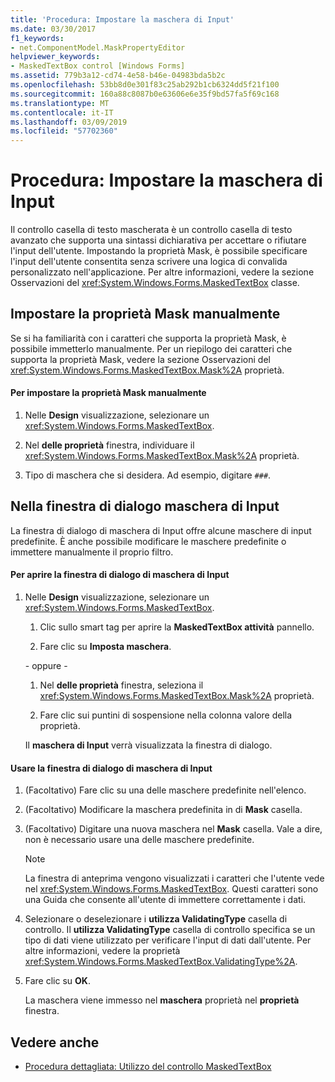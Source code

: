 ```yaml
---
title: 'Procedura: Impostare la maschera di Input'
ms.date: 03/30/2017
f1_keywords:
- net.ComponentModel.MaskPropertyEditor
helpviewer_keywords:
- MaskedTextBox control [Windows Forms]
ms.assetid: 779b3a12-cd74-4e58-b46e-04983bda5b2c
ms.openlocfilehash: 53bb8d0e301f83c25ab292b1cb6324dd5f21f100
ms.sourcegitcommit: 160a88c8087b0e63606e6e35f9bd57fa5f69c168
ms.translationtype: MT
ms.contentlocale: it-IT
ms.lasthandoff: 03/09/2019
ms.locfileid: "57702360"
---
```

# <a name="how-to-set-the-input-mask"></a>Procedura: Impostare la maschera di Input
Il controllo casella di testo mascherata è un controllo casella di testo avanzato che supporta una sintassi dichiarativa per accettare o rifiutare l'input dell'utente. Impostando la proprietà Mask, è possibile specificare l'input dell'utente consentita senza scrivere una logica di convalida personalizzato nell'applicazione. Per altre informazioni, vedere la sezione Osservazioni del <xref:System.Windows.Forms.MaskedTextBox> classe.  
  
## <a name="setting-the-mask-property-manually"></a>Impostare la proprietà Mask manualmente  
 Se si ha familiarità con i caratteri che supporta la proprietà Mask, è possibile immetterlo manualmente. Per un riepilogo dei caratteri che supporta la proprietà Mask, vedere la sezione Osservazioni del <xref:System.Windows.Forms.MaskedTextBox.Mask%2A> proprietà.  
  
#### <a name="to-set-the-mask-property-manually"></a>Per impostare la proprietà Mask manualmente  
  
1.  Nelle **Design** visualizzazione, selezionare un <xref:System.Windows.Forms.MaskedTextBox>.  
  
2.  Nel **delle proprietà** finestra, individuare il <xref:System.Windows.Forms.MaskedTextBox.Mask%2A> proprietà.  
  
3.  Tipo di maschera che si desidera. Ad esempio, digitare `###`.  
  
## <a name="using-the-input-mask-dialog-box"></a>Nella finestra di dialogo maschera di Input  
 La finestra di dialogo di maschera di Input offre alcune maschere di input predefinite. È anche possibile modificare le maschere predefinite o immettere manualmente il proprio filtro.  
  
#### <a name="to-open-the-input-mask-dialog-box"></a>Per aprire la finestra di dialogo di maschera di Input  
  
1.  Nelle **Design** visualizzazione, selezionare un <xref:System.Windows.Forms.MaskedTextBox>.  
  
    1.  Clic sullo smart tag per aprire la **MaskedTextBox attività** pannello.  
  
    2.  Fare clic su **Imposta maschera**.  
  
     \- oppure -  
  
    1.  Nel **delle proprietà** finestra, seleziona il <xref:System.Windows.Forms.MaskedTextBox.Mask%2A> proprietà.  
  
    2.  Fare clic sui puntini di sospensione nella colonna valore della proprietà.  
  
     Il **maschera di Input** verrà visualizzata la finestra di dialogo.  
  
#### <a name="to-use-the-input-mask-dialog-box"></a>Usare la finestra di dialogo di maschera di Input  
  
1.  (Facoltativo) Fare clic su una delle maschere predefinite nell'elenco.  
  
2.  (Facoltativo) Modificare la maschera predefinita in di **Mask** casella.  
  
3.  (Facoltativo) Digitare una nuova maschera nel **Mask** casella. Vale a dire, non è necessario usare una delle maschere predefinite.  
  
    > [!NOTE]
    >  La finestra di anteprima vengono visualizzati i caratteri che l'utente vede nel <xref:System.Windows.Forms.MaskedTextBox>. Questi caratteri sono una Guida che consente all'utente di immettere correttamente i dati.  
  
4.  Selezionare o deselezionare i **utilizza ValidatingType** casella di controllo. Il **utilizza ValidatingType** casella di controllo specifica se un tipo di dati viene utilizzato per verificare l'input di dati dall'utente. Per altre informazioni, vedere la proprietà <xref:System.Windows.Forms.MaskedTextBox.ValidatingType%2A>.  
  
5.  Fare clic su **OK**.  
  
     La maschera viene immesso nel **maschera** proprietà nel **proprietà** finestra.  
  
## <a name="see-also"></a>Vedere anche
- [Procedura dettagliata: Utilizzo del controllo MaskedTextBox](walkthrough-working-with-the-maskedtextbox-control.md)
